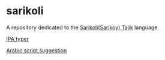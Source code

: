 # sarikoli

A repository dedicated to the [Sarikoli(Sarikoy) Tajik](https://glottolog.org/resource/languoid/id/sari1246) language.

[IPA typer](ipa-typer.html)

[Arabic script suggestion](arabic-typer.html)
